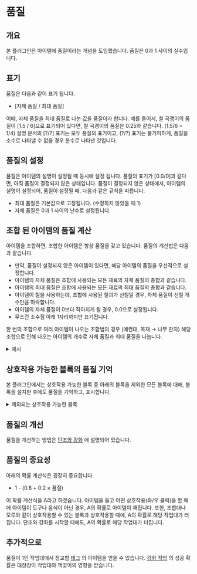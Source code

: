 품질
===

개요
---
본 플러그인은 아이템에 품질이라는 개념을 도입했습니다. 
품질은 0과 1 사이의 실수입니다.

표기
---
품질은 다음과 같이 표기 됩니다.

* [자체 품질 / 최대 품질]

이때, 자체 품질을 최대 품질로 나눈 값을 품질이라 합니다.
예를 들어서, 철 곡괭이의 품질이 [1.5 / 6]으로 표기되어 있다면,
철 곡괭이의 품질은 0.25와 같습니다. (1.5/6 = 1/4)
설명 문서의 [?/?] 표기는 모두 품질의 표기이고, (?/?) 표기는 불가피하게, 품질을 소수로 나타낼 수 없을 경우 분수로 나타낸 것입니다.

품질의 설정
---
품질은 아이템의 설명이 설정될 때 동시에 설정 됩니다.
품질의 표기가 [0.0/0]과 같다면, 아직 품질이 결정되지 않은 상태입니다.
품질이 결정되지 않은 상태에서, 아이템의 설명이 설정되어, 품질이 설정될 때, 다음과 같은 규칙을 따릅니다.

* 최대 품질은 기본값으로 고정됩니다. (수정하지 않았을 때 1)
* 자체 품질은 0과 1 사이의 난수로 설정됩니다.

조합 된 아이템의 품질 계산
---
아이템을 조합하면, 조합한 아이템은 항상 품질을 갖고 있습니다.
품질의 계산법은 다음과 같습니다.

* 만약, 품질이 설정되지 않은 아이템이 있다면, 해당 아이템의 품질을 우선적으로 설정합니다.
* 아이템의 자체 품질은 조합에 사용되는 모든 재료의 자체 품질의 총합과 같습니다.
* 아이템의 최대 품질은 조합에 사용되는 모든 재료의 최대 품질의 총합과 같습니다.
* 아이템이 철을 사용하는데, 조합에 사용된 철괴가 선철일 경우, 자체 품질이 선철 개수만큼 하락합니다.
* 아이템의 자체 품질이 0보다 작아지게 될 경우, 0.0으로 설정됩니다.
* 무조건 소수점 아래 1자리까지만 표기됩니다.

한 번의 조합으로 여러 아이템이 나오는 조합법의 경우 (예컨대, 목재 → 나무 판자) 해당 조합으로 인해 나오는 아이템의 개수로 자체 품질과 최대 품질을 나눕니다.

<details>
<summary>예시</summary>

품질 [0.2/1]의 막대기와 [0.3/1]의 막대기, [1.0/1]의 선철을 사용하여 철삽을 조합할 경우, 철삽의 자체 품질은

* 0.2 + 0.3 + 1.0 - 1.0 = 0.5

로 계산되고, 최대 품질은

* 1 + 1 + 1 = 3

으로 계산되어, 품질은 [0.5/3] 즉, (1/6)이 됩니다.

</details>

상호작용 가능한 블록의 품질 기억
---
본 플러그인에서는 상호작용 가능한 블록 중 아래의 블록을 제외한 모든 블록에 대해, 블록을 설치한 후에도 품질을 기억하고, 표시합니다.
<details>
<summary>제외되는 상호작용 가능한 블록</summary>

* TNT
* 모든 종류의 침대
* 리스폰 정박기
* 표지판

</details>

품질의 개선
---
품질을 개선하는 방법은 [단조와 강화](ForgingAndReinforcing.md) 에 설명되어 있습니다.

품질의 중요성
---
아래의 확률 계산식은 굉장히 중요합니다.

* 1 - (0.8 + 0.2 × 품질)

이 확률 계산식을 A라고 하겠습니다.
아이템을 들고 어떤 상호작용(좌/우 클릭)을 할 때에 아이템이 도구나 음식이 아닌 경우, A의 확률로 아이템이 깨집니다.
또한, 조합대나 모루와 같이 상호작용할 수 있는 블록과 상호작용할 때에, A의 확률로 해당 작업대가 터집니다.
단조와 강화를 시작할 때에도, A의 확률로 해당 작업대가 터집니다.

추가적으로
---
품질이 1인 작업대에서 정교함 [태그](SpecialtiesAndEnchants.md) 의 아이템을 얻을 수 있습니다.
[강화 작업](ForgingAndReinforcing.md) 의 성공 확률은 대장장이 작업대와 책꽂이의 영향을 받습니다.